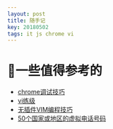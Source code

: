 ```yaml
---
layout: post
title: 随手记
key: 20180502
tags: it js chrome vi
---
```


# 一些值得参考的

* [chrome调试技巧](https://flaviocopes.com/chrome-devtools-tips/#drag-and-drop-in-the-elements-panel)
* [vi练级](https://coolshell.cn/articles/5426.html)
* [无插件VIM编程技巧](https://coolshell.cn/articles/11312.html)
* [50个国家或地区的虚拟电话号码](https://conumber.com)